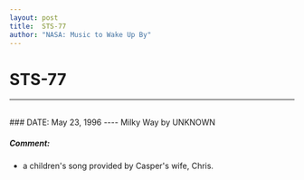 ```yaml
---
layout: post
title:  STS-77
author: "NASA: Music to Wake Up By"
---
```


# STS-77
----
<br/>
### DATE: May 23, 1996
----
Milky Way by UNKNOWN

##### Comment:
* a children's song provided by Casper's wife, Chris.
